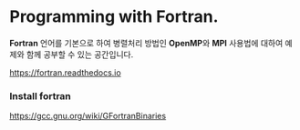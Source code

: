 # Programming with Fortran.

**Fortran** 언어를 기본으로 하여 병렬처리 방법인 **OpenMP**와 **MPI** 사용법에 대하여 예제와 함께 공부할 수 있는 공간입니다.

<a href="https://fortran.readthedocs.io" target="_blank"> https://fortran.readthedocs.io </a>

### Install fortran
<a href="https://gcc.gnu.org/wiki/GFortranBinaries" target="_blank"> https://gcc.gnu.org/wiki/GFortranBinaries </a>


